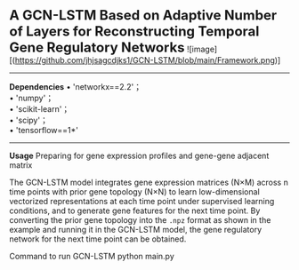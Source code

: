 <font size="5"><strong>A GCN-LSTM Based on Adaptive Number of Layers for Reconstructing Temporal Gene Regulatory Networks</strong></font>
![image][(https://github.com/jhjsagcdjks1/GCN-LSTM/blob/main/Framework.png)]
***
**Dependencies**
• 'networkx==2.2'；  
• 'numpy'；  
• 'scikit-learn'；  
• 'scipy'；  
• 'tensorflow==1*'
***
**Usage**
Preparing for gene expression profiles and gene-gene adjacent matrix

The GCN-LSTM model integrates gene expression matrices (N×M) across n time points with prior gene topology (N×N) to learn low-dimensional vectorized representations at each time point under supervised learning conditions, and to generate gene features for the next time point. By converting the prior gene topology into the `.npz` format as shown in the example and running it in the GCN-LSTM model, the gene regulatory network for the next time point can be obtained.

Command to run GCN-LSTM
 python main.py
